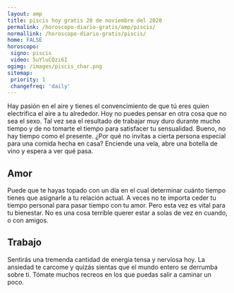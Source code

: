 ```yaml
---
layout: amp
title: piscis hoy gratis 20 de noviembre del 2020 
permalink: /horoscopo-diario-gratis/amp/piscis/
normallink: /horoscopo-diario-gratis/piscis/
home: FALSE
horoscopo:
 signo: piscis
 video: 5uYluCQzi6I
ogimg: /images/piscis_char.png
sitemap:
 priority: 1
 changefreq: 'daily'
---
```



Hay pasión en el aire y tienes el convencimiento de que tú eres quien electrifica el aire a tu alrededor. Hoy no puedes pensar en otra cosa que no sea el sexo. Tal vez sea el resultado de trabajar muy duro durante mucho tiempo y de no tomarte el tiempo para satisfacer tu sensualidad. Bueno, no hay tiempo como el presente. ¿Por qué no invitas a cierta persona especial para una comida hecha en casa? Enciende una vela, abre una botella de vino y espera a ver qué pasa.

## Amor

Puede que te hayas topado con un día en el cual determinar cuánto tiempo tienes que asignarle a tu relación actual. A veces no te importa ceder tu tiempo personal para pasar tiempo con tu amor. Pero esta vez es vital para tu bienestar. No es una cosa terrible querer estar a solas de vez en cuando, o con amigos.

## Trabajo

Sentirás una tremenda cantidad de energía tensa y nerviosa hoy. La ansiedad te carcome y quizás sientas que el mundo entero se derrumba sobre ti. Tómate muchos recreos en los que puedas salir a caminar un poco.